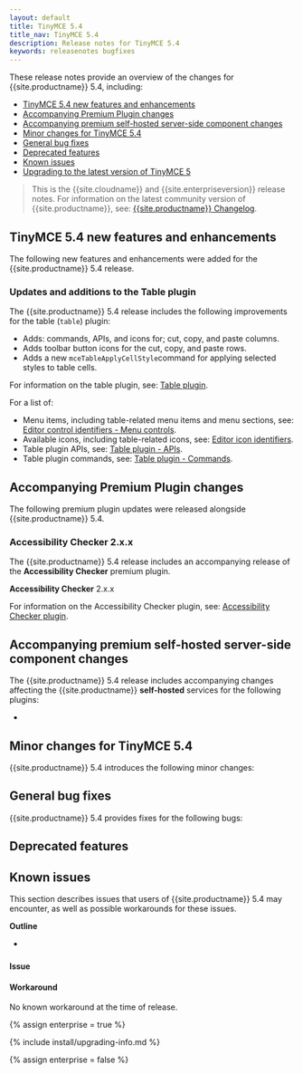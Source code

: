 ```yaml
---
layout: default
title: TinyMCE 5.4
title_nav: TinyMCE 5.4
description: Release notes for TinyMCE 5.4
keywords: releasenotes bugfixes
---
```


These release notes provide an overview of the changes for {{site.productname}} 5.4, including:

- [TinyMCE 5.4 new features and enhancements](#tinymce54newfeaturesandenhancements)
- [Accompanying Premium Plugin changes](#accompanyingpremiumpluginchanges)
- [Accompanying premium self-hosted server-side component changes](#accompanyingpremiumself-hostedserver-sidecomponentchanges)
- [Minor changes for TinyMCE 5.4](#minorchangesfortinymce54)
- [General bug fixes](#generalbugfixes)
- [Deprecated features](#deprecatedfeatures)
- [Known issues](#knownissues)
- [Upgrading to the latest version of TinyMCE 5](#upgradingtothelatestversionoftinymce5)

> This is the {{site.cloudname}} and {{site.enterpriseversion}} release notes. For information on the latest community version of {{site.productname}}, see: [{{site.productname}} Changelog]({{site.baseurl}}/changelog/).

## TinyMCE 5.4 new features and enhancements

The following new features and enhancements were added for the {{site.productname}} 5.4 release.

### Updates and additions to the Table plugin

The {{site.productname}} 5.4 release includes the following improvements for the table (`table`) plugin:

- Adds: commands, APIs, and icons for; cut, copy, and paste columns.
- Adds toolbar button icons for the cut, copy, and paste rows.
- Adds a new `mceTableApplyCellStyle`command for applying selected styles to table cells.

For information on the table plugin, see: [Table plugin]({{site.baseurl}}/plugins/table/).

For a list of:

- Menu items, including table-related menu items and menu sections, see: [Editor control identifiers - Menu controls]({{site.baseurl}}/advanced/editor-control-identifiers/#menucontrols).
- Available icons, including table-related icons, see: [Editor icon identifiers]({{site.baseurl}}/advanced/editor-icon-identifiers/).
- Table plugin APIs, see: [Table plugin - APIs]({{site.baseurl}}/plugins/table/#api).
- Table plugin commands, see: [Table plugin - Commands]({{site.baseurl}}/plugins/table/#commands).

## Accompanying Premium Plugin changes

The following premium plugin updates were released alongside {{site.productname}} 5.4.

### Accessibility Checker 2.x.x

The {{site.productname}} 5.4 release includes an accompanying release of the **Accessibility Checker** premium plugin.

**Accessibility Checker** 2.x.x 

For information on the Accessibility Checker plugin, see: [Accessibility Checker plugin]({{site.baseurl}}/plugins/a11ychecker/).

## Accompanying premium self-hosted server-side component changes

The {{site.productname}} 5.4 release includes accompanying changes affecting the {{site.productname}} **self-hosted** services for the following plugins:

- 


### 


## Minor changes for TinyMCE 5.4

{{site.productname}} 5.4 introduces the following minor changes:


## General bug fixes

{{site.productname}} 5.4 provides fixes for the following bugs:


## Deprecated features



## Known issues

This section describes issues that users of {{site.productname}} 5.4 may encounter, as well as possible workarounds for these issues.

**Outline**

* []()

### 

#### Issue

#### Workaround

No known workaround at the time of release.

{% assign enterprise = true %}

{% include install/upgrading-info.md %}

{% assign enterprise = false %}
